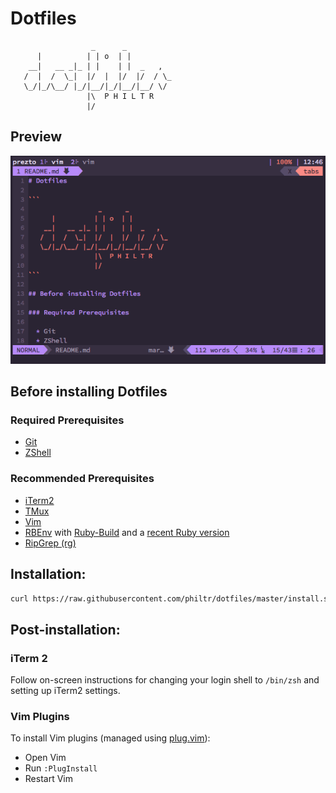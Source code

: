 # Dotfiles

```
                  _      _
      |          | | o  | |
    __|   __ _|_ | |    | |  _   ,
   /  |  /  \_|  |/  |  |/  |/  / \_
   \_/|_/\__/ |_/|__/|_/|__/|__/ \/
                 |\  P H I L T R
                 |/
```

## Preview

![Preview](preview.png)

## Before installing Dotfiles

### Required Prerequisites

  * [Git][git]
  * [ZShell][zsh]

  [git]: https://git-scm.com
  [zsh]: http://www.zsh.org

### Recommended Prerequisites

  * [iTerm2][iterm2]
  * [TMux][tmux]
  * [Vim][vim]
  * [RBEnv][rbenv] with [Ruby-Build][rb-b] and a [recent Ruby version][rb]
  * [RipGrep (rg)][rg]

  [iterm2]: https://iterm2.com
  [tmux]:   https://tmux.github.io
  [vim]:    http://www.vim.org
  [rbenv]:  https://github.com/rbenv/rbenv
  [rb-b]:   https://github.com/rbenv/ruby-build
  [rb]:     https://www.ruby-lang.org/en/news/
  [rg]:     https://github.com/BurntSushi/ripgrep

## Installation:

```sh
curl https://raw.githubusercontent.com/philtr/dotfiles/master/install.sh | /bin/zsh
```

## Post-installation:

### iTerm 2

Follow on-screen instructions for changing your login shell to `/bin/zsh` and setting up iTerm2 settings.

### Vim Plugins

To install Vim plugins (managed using [plug.vim](https://github.com/junegunn/vim-plug)):

  * Open Vim
  * Run `:PlugInstall`
  * Restart Vim

